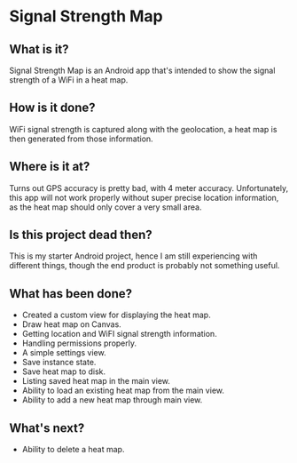 # Signal Strength Map

## What is it?

Signal Strength Map is an Android app that's intended to show the signal strength of a WiFi in a
heat map.

## How is it done?

WiFi signal strength is captured along with the geolocation, a heat map is then generated from those
information.

## Where is it at?

Turns out GPS accuracy is pretty bad, with 4 meter accuracy. Unfortunately, this app will not work
properly without super precise location information, as the heat map should only cover a very small
area.

## Is this project dead then?

This is my starter Android project, hence I am still experiencing with different things, though the
end product is probably not something useful.

## What has been done?

* Created a custom view for displaying the heat map.
* Draw heat map on Canvas.
* Getting location and WiFI signal strength information.
* Handling permissions properly.
* A simple settings view.
* Save instance state.
* Save heat map to disk.
* Listing saved heat map in the main view.
* Ability to load an existing heat map from the main view.
* Ability to add a new heat map through main view.

## What's next?

* Ability to delete a heat map.